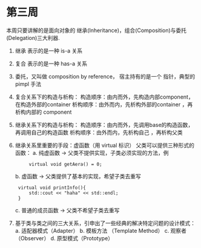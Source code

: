 # 第三周

本周只要讲解的是面向对象的 继承(Inheritance)，组合(Composition)与委托(Delegation)三大利器.

1. 继承 表示的是一种 is-a 关系
2. 复合 表示的是一种 has-a 关系
3. 委托，又叫做 composition by reference， 宿主持有的是一个 指针，典型的 pimpl 手法
4. 复合关系下的构造与析构：
		构造顺序：由内而外，先构造内部component，在构造外部的container
	 	析构顺序：由外而内，先析构外部的container ，再析构内部的 component
5. 继承关系下的构造与析构：
		构造顺序：由内而外，先调用base的构造函数，再调用自己的构造函数
	 	析构顺序：由外而内，先析构自己 ，再析构父类
6. 继承关系里重要的手段：虚函数（用 virtual 标识）
	父类可以提供三种形式的函数：
	a. 纯虚函数 -> 父类不提供实现，子类必须实现的方法，例

			virtual void getAera() = 0;

	b. 虚函数 -> 父类提供了基本的实现，希望子类去重写

		virtual void printInfo(){
			std::cout << "haha" << std::endl;
		}

	c. 普通的成员函数 -> 父类不希望子类去重写

7. 基于类与类之间的三大关系，引申出了一些经典的解决特定问题的设计模式：
	a. 适配器模式（Adapter）
	b. 模板方法 （Template Method）
	c. 观察者 （Observer）
	d. 原型模式（Prototype）
